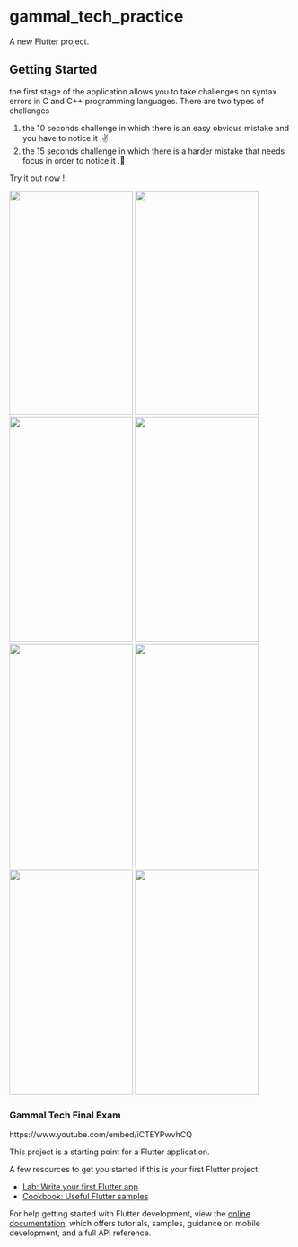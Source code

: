 # gammal_tech_practice

A new Flutter project.

## Getting Started

the first stage of the application allows you to take challenges on syntax errors in C and C++ programming languages.
There are two types of challenges 
1) the 10 seconds challenge in which there is an easy obvious mistake and you have to notice it .✌
2) the 15 seconds challenge in which there is a harder mistake that needs focus in order to notice it .💪

Try it out now !


   <img src=  "https://user-images.githubusercontent.com/68192149/193427539-2884f151-6997-41d2-9255-9aafe254f86b.jpg" width="220" height="400" />    <img src=  "https://user-images.githubusercontent.com/68192149/193427541-112d951f-0fbf-4037-be65-33661af17fd6.jpg" width="220" height="400" />    <img src=  "https://user-images.githubusercontent.com/68192149/193427546-12e7999f-e30e-4cb7-9710-ffe0dd12ca2d.jpg" width="220" height="400" />     <img src=  "https://user-images.githubusercontent.com/68192149/193427550-cb634f9f-1af2-4f20-88e2-e97093c7a95f.jpg" width="220" height="400" />    <img src=  "https://user-images.githubusercontent.com/68192149/193427558-d4aead98-8c6b-425d-9086-dc115526a52d.jpg" width="220" height="400" />    <img src=  "https://user-images.githubusercontent.com/68192149/193427561-3da45b9f-f05e-473f-ad83-d688287478fd.jpg" width="220" height="400" />     <img src=  "https://user-images.githubusercontent.com/68192149/193427565-ebe5821e-f5fb-426e-aee5-57af154d7525.jpg" width="220" height="400" />     <img src=  "https://user-images.githubusercontent.com/68192149/193429334-bb19f93e-e6de-4fcc-bab8-c33a86f36d3a.jpg" width="220" height="400" />
 
 
 <h3>Gammal Tech Final Exam</h3>
https://www.youtube.com/embed/iCTEYPwvhCQ
 <br>

<!--  <img src=  "https://user-images.githubusercontent.com/68192149/193427539-2884f151-6997-41d2-9255-9aafe254f86b.jpg" width="200" height="400" />
 <img src=  "https://user-images.githubusercontent.com/68192149/193427541-112d951f-0fbf-4037-be65-33661af17fd6.jpg" width="200" height="400" />
 <img src=  "https://user-images.githubusercontent.com/68192149/193427546-12e7999f-e30e-4cb7-9710-ffe0dd12ca2d.jpg" width="200" height="400" />
 <img src=  "https://user-images.githubusercontent.com/68192149/193427550-cb634f9f-1af2-4f20-88e2-e97093c7a95f.jpg" width="200" height="400" />
 <img src=  "https://user-images.githubusercontent.com/68192149/193427558-d4aead98-8c6b-425d-9086-dc115526a52d.jpg" width="200" height="400" />
 <img src=  "https://user-images.githubusercontent.com/68192149/193427561-3da45b9f-f05e-473f-ad83-d688287478fd.jpg" width="200" height="400" />
 <img src=  "https://user-images.githubusercontent.com/68192149/193429334-bb19f93e-e6de-4fcc-bab8-c33a86f36d3a.jpg" width="200" height="400" /> -->

<!-- ![309435464_573464367910076_4546017906274395459_n](https://user-images.githubusercontent.com/68192149/193427539-2884f151-6997-41d2-9255-9aafe254f86b.jpg)
![309457033_5034011943371758_8787270993483218227_n](https://user-images.githubusercontent.com/68192149/193427541-112d951f-0fbf-4037-be65-33661af17fd6.jpg)
![309655408_633385108492211_8110361287550664456_n](https://user-images.githubusercontent.com/68192149/193427546-12e7999f-e30e-4cb7-9710-ffe0dd12ca2d.jpg)
![309523679_1805369209807172_4046082604382220550_n](https://user-images.githubusercontent.com/68192149/193427550-cb634f9f-1af2-4f20-88e2-e97093c7a95f.jpg)
![309471308_1651102521952162_1151238572826849987_n](https://user-images.githubusercontent.com/68192149/193427558-d4aead98-8c6b-425d-9086-dc115526a52d.jpg)
![307999766_1732822857097480_3289566331724283811_n](https://user-images.githubusercontent.com/68192149/193427561-3da45b9f-f05e-473f-ad83-d688287478fd.jpg)
![310066799_841666657246266_6983846762797645093_n](https://user-images.githubusercontent.com/68192149/193427565-ebe5821e-f5fb-426e-aee5-57af154d7525.jpg)
![8](https://user-images.githubusercontent.com/68192149/193429334-bb19f93e-e6de-4fcc-bab8-c33a86f36d3a.jpg)
 -->





This project is a starting point for a Flutter application.

A few resources to get you started if this is your first Flutter project:

- [Lab: Write your first Flutter app](https://docs.flutter.dev/get-started/codelab)
- [Cookbook: Useful Flutter samples](https://docs.flutter.dev/cookbook)

For help getting started with Flutter development, view the
[online documentation](https://docs.flutter.dev/), which offers tutorials,
samples, guidance on mobile development, and a full API reference.
